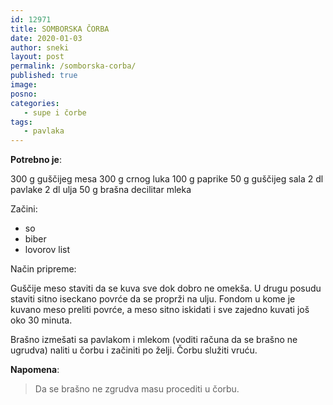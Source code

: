 ```yaml
---
id: 12971
title: SOMBORSKA ČORBA
date: 2020-01-03
author: sneki
layout: post
permalink: /somborska-corba/
published: true
image: 
posno: 
categories:
   - supe i čorbe
tags:
   - pavlaka
---
```

**Potrebno je**:

300 g guščijeg mesa 
300 g crnog luka 
100 g paprike 
50 g guščijeg sala 
2 dl pavlake
2 dl ulja
50 g brašna 
decilitar mleka

Začini:

* so
* biber 
* lovorov list

 
Način pripreme:

Guščije meso staviti da se kuva sve dok dobro ne omekša. U drugu posudu staviti sitno iseckano povrće da se proprži na ulju. Fondom u kome je kuvano meso preliti povrće, a meso sitno iskidati i sve zajedno kuvati još oko 30 minuta. 

Brašno izmešati sa pavlakom i mlekom (voditi računa da se brašno ne ugrudva) naliti u čorbu i začiniti po želji. Čorbu služiti vruću.

**Napomena**: 
> Da se brašno ne zgrudva masu procediti u čorbu.

  

